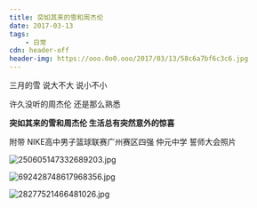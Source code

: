 ```yaml
---
title: 突如其来的雪和周杰伦
date: 2017-03-13
tags:
	- 日常
cdn: header-off
header-img: https://ooo.0o0.ooo/2017/03/13/58c6a7bf6c3c6.jpg
---
```

三月的雪 说大不大 说小不小

许久没听的周杰伦 还是那么熟悉

**突如其来的雪和周杰伦 生活总有突然意外的惊喜**

附带  NIKE高中男子篮球联赛广州赛区四强 仲元中学 誓师大会照片

![250605147332689203.jpg](https://ooo.0o0.ooo/2017/03/13/58c6a7c0cf4f8.jpg)

![692428748617968356.jpg](https://ooo.0o0.ooo/2017/03/13/58c6a7c0cf17b.jpg)

![28277521466481026.jpg](https://ooo.0o0.ooo/2017/03/13/58c6a7c09b741.jpg)